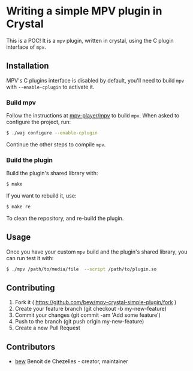 # Writing a simple MPV plugin in Crystal

This is a POC! It is a `mpv` plugin, written in crystal, using the C plugin interface of `mpv`.

## Installation

MPV's C plugins interface is disabled by default, you'll need to build `mpv` with `--enable-cplugin` to activate it.

### Build mpv

Follow the instructions at [mpv-player/mpv](https://github.com/mpv-player/mpv) to build `mpv`. When asked to configure the project, run:

```sh
$ ./waj configure --enable-cplugin
```
Continue the other steps to compile `mpv`.

### Build the plugin

Build the plugin's shared library with:

```sh
$ make
```

If you want to rebuild it, use:

```sh
$ make re
```

To clean the repository, and re-build the plugin.

## Usage

Once you have your custom `mpv` build and the plugin's shared library, you can run test it with:

```sh
$ ./mpv /path/to/media/file  --script /path/to/plugin.so
```

## Contributing

1. Fork it ( https://github.com/bew/mpv-crystal-simple-plugin/fork )
2. Create your feature branch (git checkout -b my-new-feature)
3. Commit your changes (git commit -am 'Add some feature')
4. Push to the branch (git push origin my-new-feature)
5. Create a new Pull Request

## Contributors

- [bew](https://github.com/bew) Benoit de Chezelles - creator, maintainer
